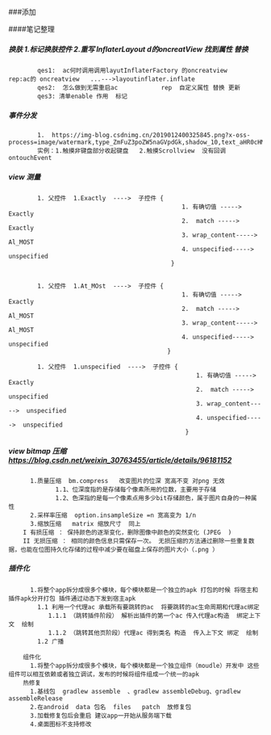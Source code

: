 ###添加

####笔记整理 
##### 换肤  1.标记换肤控件   2.重写 InflaterLayout d的oncreatView  找到属性 替换   
            qes1:  ac何时调用调用layutInflaterFactory 的oncreatview    rep:ac的 oncreatview   ...--->layoutinflater.inflate 
            qes2:  怎么做到无需重启ac            rep  自定义属性 替换 更新
            qes3: 清单enable 作用  标记
##### 事件分发
            1.  https://img-blog.csdnimg.cn/2019012400325845.png?x-oss-process=image/watermark,type_ZmFuZ3poZW5naGVpdGk,shadow_10,text_aHR0cHM6Ly9ibG9nLmNzZG4ubmV0L2dlZHVvXzgz,size_16,color_FFFFFF,t_70          
            实例：1.触摸非键盘部分收起键盘   2.触摸Scrollview  没有回调 ontouchEvent
   
   
##### view 测量
            1. 父控件  1.Exactly  ---->  子控件 {  
                                                    1. 有确切值 ----->   Exactly
                                                    2.  match ----->   Exactly
                                                    3. wrap_content----->  Al_MOST
                                                    4. unspecified----->  unspecified
                                                 } 
                                                 
                                                 
            1. 父控件  1.At_MOst  ---->  子控件 {  
                                                    1. 有确切值 ----->   Exactly
                                                    2.  match ----->   Al_MOST
                                                    3. wrap_content----->  Al_MOST
                                                    4. unspecified----->  unspecified
                                                }                                      
                                                
            1. 父控件  1.unspecified  ---->  子控件 {  
                                                        1. 有确切值 ----->   Exactly
                                                        2.  match ----->   unspecified
                                                        3. wrap_content----->  unspecified
                                                        4. unspecified----->  unspecified
                                                     }
                                                     
##### view bitmap 压缩   https://blog.csdn.net/weixin_30763455/article/details/96181152
            
          1.质量压缩  bm.compress   改变图片的位深 宽高不变 对png 无效 
                 1.1、位深度指的是存储每个像素所用的位数，主要用于存储
                 1.2、色深指的是每一个像素点用多少bit存储颜色，属于图片自身的一种属性
          2.采样率压缩  option.insampleSize =n 宽高变为 1/n
          3.缩放压缩   matrix 缩放尺寸  同上       
        I 有损压缩 ： 保持颜色的逐渐变化，删除图像中颜色的突然变化 (JPEG  )               
        II 无损压缩 ： 相同的颜色信息只需保存一次。 无损压缩的方法通过删除一些重复数据，也能在位图持久化存储的过程中减少要在磁盘上保存的图片大小（.png ）
#####   插件化
          1.将整个app拆分成很多个模块，每个模块都是一个独立的apk 打包的时候 将宿主和插件apk分开打包 插件通过动态下发到宿主apk
            1.1 利用一个代理ac 承载所有要跳转的ac  将要跳转的ac生命周期和代理ac绑定
               1.1.1 （跳转插件阶段） 解析出插件的第一个ac 传入代理ac构造  绑定上下文  绘制  
               1.1.2 （跳转其他页阶段）代理ac 得到类名 构造  传入上下文 绑定  绘制    
            1.2 广播  
                  
        组件化
          1.将整个app拆分成很多个模块，每个模块都是一个独立组件（moudle）开发中 这些组件可以相互依赖或者独立调试，发布的时候将组件组成一个统一的apk 
        热修复
          1.基线包  gradlew assemble  、gradlew assembleDebug、gradlew assembleRelease     
          2.在android  data 包名  files   patch  放修复包  
          3.加载修复包后会重启 建议app一开始从服务端下载
          4.桌面图标不支持修改
                                        